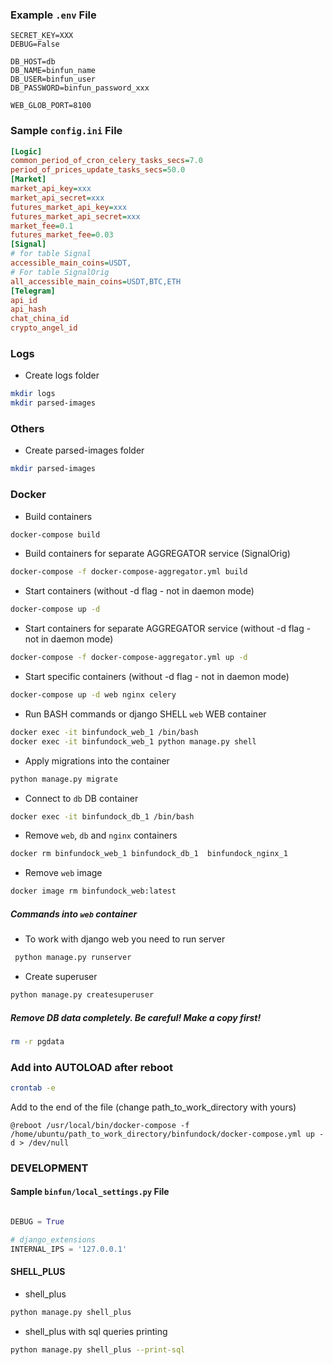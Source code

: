 ### Example `.env` File

```dotenv
SECRET_KEY=XXX
DEBUG=False

DB_HOST=db
DB_NAME=binfun_name
DB_USER=binfun_user
DB_PASSWORD=binfun_password_xxx

WEB_GLOB_PORT=8100
```

### Sample `config.ini` File

```ini
[Logic]
common_period_of_cron_celery_tasks_secs=7.0
period_of_prices_update_tasks_secs=50.0
[Market]
market_api_key=xxx
market_api_secret=xxx
futures_market_api_key=xxx
futures_market_api_secret=xxx
market_fee=0.1
futures_market_fee=0.03
[Signal]
# for table Signal
accessible_main_coins=USDT,
# For table SignalOrig
all_accessible_main_coins=USDT,BTC,ETH
[Telegram]
api_id
api_hash
chat_china_id
crypto_angel_id
```

### Logs

- Create logs folder
```bash
mkdir logs
mkdir parsed-images
```

### Others

- Create parsed-images folder
```bash
mkdir parsed-images
```

### Docker 

- Build containers
```bash
docker-compose build
```

- Build containers for separate AGGREGATOR service (SignalOrig)
```bash
docker-compose -f docker-compose-aggregator.yml build
```

- Start containers (without -d flag - not in daemon mode)
```bash
docker-compose up -d
```

- Start containers for separate AGGREGATOR service (without -d flag - not in daemon mode)
```bash
docker-compose -f docker-compose-aggregator.yml up -d
```

- Start specific containers (without -d flag - not in daemon mode)
```bash
docker-compose up -d web nginx celery
```

- Run BASH commands or django SHELL `web` WEB container
```bash
docker exec -it binfundock_web_1 /bin/bash
docker exec -it binfundock_web_1 python manage.py shell
```

- Apply migrations into the container
```bash
python manage.py migrate
```

- Connect to `db` DB container
```bash
docker exec -it binfundock_db_1 /bin/bash
```

- Remove `web`, `db` and `nginx` containers
```bash
docker rm binfundock_web_1 binfundock_db_1  binfundock_nginx_1
```

- Remove `web` image
```bash
docker image rm binfundock_web:latest
```


##### Commands into `web` container

- To work with django web you need to run server 
```bash
 python manage.py runserver
```

- Create superuser
```bash
python manage.py createsuperuser
```

##### Remove DB data completely. Be careful! Make a copy first! 
```bash
rm -r pgdata
```

### Add into AUTOLOAD after reboot
```bash
crontab -e
```
Add to the end of the file (change path_to_work_directory with yours)
```
@reboot /usr/local/bin/docker-compose -f /home/ubuntu/path_to_work_directory/binfundock/docker-compose.yml up -d > /dev/null
```


### DEVELOPMENT
#### Sample `binfun/local_settings.py` File

```python

DEBUG = True

# django_extensions
INTERNAL_IPS = '127.0.0.1'

```
#### SHELL_PLUS

- shell_plus
```bash
python manage.py shell_plus
```

- shell_plus with sql queries printing
```bash
python manage.py shell_plus --print-sql
```
